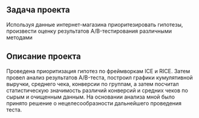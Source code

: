 ## Задача проекта


Используя данные интернет-магазина приоритезировать гипотезы, произвести оценку результатов A/B-тестирования различными методами

## Описание проекта


Проведена приоритизация гипотез по фреймворкам ICE и RICE. Затем провел анализ результатов A/B-теста, построил графики кумулятивной выручки, среднего чека, конверсии по группам, а затем посчитал статистическую значимость различий конверсий и средних чеков по сырым и очищенным данным. На основании анализа мной было принято решение о нецелесообразности дальнейшего проведения теста.
